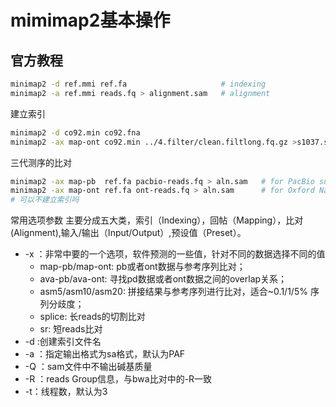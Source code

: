 # mimimap2基本操作

## 官方教程
```bash
minimap2 -d ref.mmi ref.fa                     # indexing
minimap2 -a ref.mmi reads.fq > alignment.sam   # alignment

```
建立索引
```bash
minimap2 -d co92.min co92.fna
minimap2 -ax map-ont co92.min ../4.filter/clean.filtlong.fq.gz >s1037.sam
```

三代测序的比对
```bash
minimap2 -ax map-pb  ref.fa pacbio-reads.fq > aln.sam   # for PacBio subreads
minimap2 -ax map-ont ref.fa ont-reads.fq > aln.sam      # for Oxford Nanopore reads 
# 可以不建立索引吗
```

常用选项参数
主要分成五大类，索引（Indexing），回帖（Mapping），比对(Alignment),输入/输出（Input/Output）,预设值（Preset）。
+ -x ：非常中要的一个选项，软件预测的一些值，针对不同的数据选择不同的值
	+ map-pb/map-ont: pb或者ont数据与参考序列比对；
	+ ava-pb/ava-ont: 寻找pd数据或者ont数据之间的overlap关系；
	+ asm5/asm10/asm20: 拼接结果与参考序列进行比对，适合~0.1/1/5% 序列分歧度；
	+ splice: 长reads的切割比对
	+ sr: 短reads比对
+ -d :创建索引文件名
+ -a ：指定输出格式为sa格式，默认为PAF
+ -Q ：sam文件中不输出碱基质量
+ -R ：reads Group信息，与bwa比对中的-R一致
+ -t：线程数，默认为3
